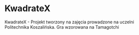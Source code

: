 KwadrateX
=========

KwadrateX - Projekt tworzony na zajęcia prowadzone na uczelni Politechnika Koszalińska. Gra wzorowana na Tamagotchi
